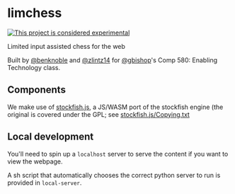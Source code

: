 # limchess

[![This project is considered experimental](https://img.shields.io/badge/status-experimental-critical.svg)](https://benknoble.github.io/status/experimental/)

Limited input assisted chess for the web

Built by [@benknoble](https://github.com/benknoble) and
[@zlintz14](https://github.com/zlintz14) for
[@gbishop](https://github.com/gbishop)'s Comp 580: Enabling Technology class.

## Components

We make use of [stockfish.js](https://github.com/niklasf/stockfish.js), a
JS/WASM port of the stockfish engine (the original is covered under the GPL; see
[stockfish.js/Copying.txt](https://github.com/niklasf/stockfish.js/Copying.txt)

## Local development

You'll need to spin up a `localhost` server to serve the content if you want to
view the webpage.

A sh script that automatically chooses the correct python server to run is
provided in `local-server`.
